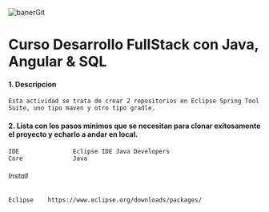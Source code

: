 ﻿![banerGit](https://user-images.githubusercontent.com/22893383/107159880-121e0b80-6993-11eb-92e3-1efd1d8f4dba.PNG)

# Curso Desarrollo FullStack con Java, Angular & SQL

#### 1. Descripcion
```
Esta actividad se trata de crear 2 repositorios en Eclipse Spring Tool Suite, uno tipo maven y otro tipo gradle.
```

#### 2. Lista con los pasos mínimos que se necesitan para clonar exitosamente el proyecto y echarlo a andar en local.

```
IDE               Eclipse IDE Java Developers
Core              Java        
```

###### Install
```
Eclipse    https://www.eclipse.org/downloads/packages/
```
